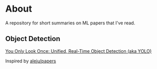 # About

A repository for short summaries on ML papers that I've read.

## Object Detection

[You Only Look Once: Unified, Real-Time Object Detection (aka YOLO)](papers/yolo.md)

Inspired by [aleju/papers](https://github.com/aleju/papers)
